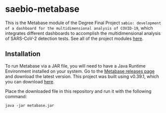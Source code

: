 # saebio-metabase
This is the Metabase module of the Degree Final Project `sæbio: development of a dashboard for the multidimensional analysis of COVID-19`, which integrates different dashboards to accomplish the multidimensional analysis of SARS-CoV-2 detection tests. See all of the project modules [here](https://github.com/gabrilopez/saebio-c19).



## Installation
To run Metabase via a JAR file, you will need to have a Java Runtime Environment installed on your system. Go to the [Metabase releases page](https://github.com/metabase/metabase/releases) and download the latest version. This project was built using v0.39.1, which you can download [here](https://downloads.metabase.com/v0.39.1/metabase.jar).

Place the downloaded file in this repository and run it with the following command:
```
java -jar metabase.jar
```
